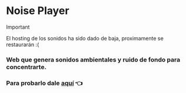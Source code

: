 # Noise Player

> [!IMPORTANT]  
> El hosting de los sonidos ha sido dado de baja, proximamente se restaurarán :(

### Web que genera sonidos ambientales y ruido de fondo para concentrarte.

### Para probarlo dale [aquí](https://noise-player-juankyyy.vercel.app/) 👈
